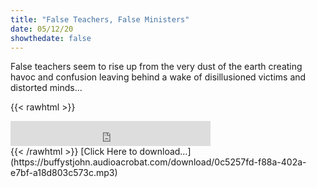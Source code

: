 ```yaml
---
title: "False Teachers, False Ministers"
date: 05/12/20
showthedate: false
---
```


False teachers seem to rise up from the very dust of the earth creating havoc and confusion leaving behind a wake of disillusioned victims and distorted minds...
<!--more-->
{{< rawhtml >}}
<iframe width='320px' height='40px' src='https://www.audioacrobat.com/tplay/Bfbe72f3f525c1dfa072383e96739851aNh0vFTYGJjkqCxxeRWhda1BUVVVJSBYEPUgSeDZ+UFA' frameBorder='0'></iframe><br>
{{< /rawhtml >}}
[Click Here to download&hellip;](https://buffystjohn.audioacrobat.com/download/0c5257fd-f88a-402a-e7bf-a18d803c573c.mp3)